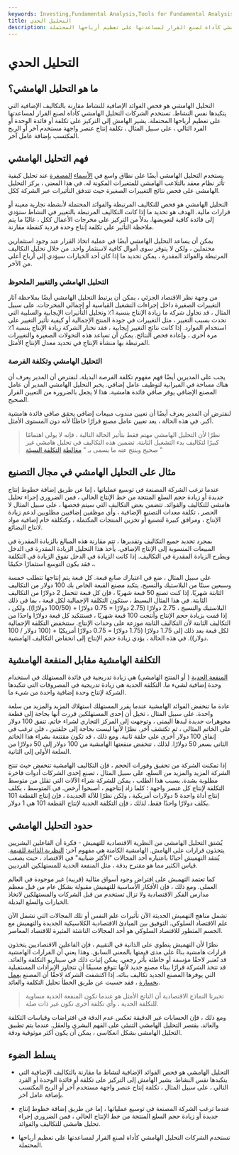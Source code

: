 ```yaml
---
keywords: Investing,Fundamental Analysis,Tools for Fundamental Analysis,Tools
title: التحليل الحدي
description: التحليل الهامشي هو فحص الفوائد الإضافية لنشاط ما عند مقارنته بالتكاليف الإضافية لذلك النشاط. تستخدم الشركات التحليل الهامشي كأداة لصنع القرار لمساعدتها على تعظيم أرباحها المحتملة.
---
```


# التحليل الحدي
## ما هو التحليل الهامشي؟

التحليل الهامشي هو فحص الفوائد الإضافية للنشاط مقارنة بالتكاليف الإضافية التي يتكبدها نفس النشاط. تستخدم الشركات التحليل الهامشي كأداة لصنع القرار لمساعدتها على تعظيم أرباحها المحتملة. يشير الهامش إلى التركيز على تكلفة أو فائدة الوحدة أو الفرد التالي ، على سبيل المثال ، تكلفة إنتاج عنصر واجهة مستخدم آخر أو الربح المكتسب بإضافة عامل آخر.

## فهم التحليل الهامشي

يستخدم التحليل الهامشي أيضًا على نطاق واسع في [الأسماء](/microeconomics) [المصغرة](/microeconomics) عند تحليل كيفية تأثر نظام معقد بالتلاعب الهامشي للمتغيرات المكونة له. في هذا المعنى ، يركز التحليل الهامشي على فحص نتائج التغييرات الصغيرة حيث تتدفق التأثيرات عبر الشركة ككل.

التحليل الهامشي هو فحص للتكاليف المرتبطة والفوائد المحتملة لأنشطة تجارية معينة أو قرارات مالية. الهدف هو تحديد ما إذا كانت التكاليف المرتبطة بالتغيير في النشاط ستؤدي إلى فائدة كافية لتعويضها. بدلاً من التركيز على مخرجات الأعمال ككل ، غالبًا ما يتم ملاحظة التأثير على تكلفة إنتاج وحدة فردية كنقطة مقارنة.

يمكن أن يساعد التحليل الهامشي أيضًا في عملية اتخاذ القرار عند وجود استثمارين محتملين ، ولكن لا يتوفر سوى أموال كافية لاستثمار واحد. من خلال تحليل التكاليف المرتبطة والفوائد المقدرة ، يمكن تحديد ما إذا كان أحد الخيارات سيؤدي إلى أرباح أعلى من الآخر.

### التحليل الهامشي والتغيير الملحوظ

من وجهة نظر الاقتصاد الجزئي ، يمكن أن يرتبط التحليل الهامشي أيضًا بملاحظة آثار التغييرات الصغيرة داخل إجراءات التشغيل القياسية أو إجمالي المخرجات. على سبيل المثال ، قد تحاول شركة ما زيادة الإنتاج بنسبة 1٪ وتحليل التأثيرات الإيجابية والسلبية التي تحدث بسبب التغيير ، مثل التغييرات في جودة المنتج الإجمالية أو كيفية تأثير التغيير على استخدام الموارد. إذا كانت نتائج التغيير إيجابية ، فقد تختار الشركة زيادة الإنتاج بنسبة 1٪ مرة أخرى ، وإعادة فحص النتائج. يمكن أن تساعد هذه التحولات الصغيرة والتغييرات المرتبطة بها منشأة الإنتاج في تحديد معدل الإنتاج الأمثل.

### التحليل الهامشي وتكلفة الفرصة

يجب على المديرين أيضًا فهم مفهوم تكلفة الفرصة البديلة. لنفترض أن المدير يعرف أن هناك مساحة في الميزانية لتوظيف عامل إضافي. يخبر التحليل الهامشي المدير أن عامل المصنع الإضافي يوفر صافي فائدة هامشية. هذا لا يجعل بالضرورة من التعيين القرار الصحيح.

لنفترض أن المدير يعرف أيضًا أن تعيين مندوب مبيعات إضافي يحقق صافي فائدة هامشية أكبر. في هذه الحالة ، يعد تعيين عامل مصنع قرارًا خاطئًا لأنه دون المستوى الأمثل.

> نظرًا لأن التحليل الهامشي مهتم فقط بتأثير الحالة التالية ، فإنه لا يولي اهتمامًا كبيرًا لتكاليف بدء التشغيل الثابتة. تضمين هذه التكاليف في تحليل هامشي غير صحيح وينتج عنه ما يسمى بـ " [مغالطة](/sunk-cost-trap) [التكلفة السيئة](/sunk-cost-trap) "

>

## مثال على التحليل الهامشي في مجال التصنيع

عندما ترغب الشركة المصنعة في توسيع عملياتها ، إما عن طريق إضافة خطوط إنتاج جديدة أو زيادة حجم السلع المنتجة من خط الإنتاج الحالي ، فمن الضروري إجراء تحليل هامشي للتكاليف والفوائد. تتضمن بعض التكاليف التي سيتم فحصها ، على سبيل المثال لا الحصر ، تكلفة معدات التصنيع الإضافية ، وأي موظفين إضافيين مطلوبين لدعم زيادة الإنتاج ، ومرافق كبيرة لتصنيع أو تخزين المنتجات المكتملة ، وكتكلفة خام إضافية مواد لانتاج البضائع.

بمجرد تحديد جميع التكاليف وتقديرها ، تتم مقارنة هذه المبالغ بالزيادة المقدرة في المبيعات المنسوبة إلى الإنتاج الإضافي. يأخذ هذا التحليل الزيادة المقدرة في الدخل ويطرح الزيادة المقدرة في التكاليف. إذا كانت الزيادة في الدخل تفوق الزيادة في التكلفة ، فقد يكون التوسع استثمارًا حكيمًا.

على سبيل المثال ، ضع في اعتبارك صانع قبعة. كل قبعة يتم إنتاجها تتطلب خمسة وسبعين سنتًا من البلاستيك والنسيج. يتكبد مصنع القبعة الخاص بك 100 دولار من التكاليف الثابتة شهريًا. إذا كنت تصنع 50 قبعة شهريًا ، فإن كل قبعة تتحمل 2 دولارًا من التكاليف الثابتة. في هذا المثال البسيط ، ستكون التكلفة الإجمالية لكل قبعة ، بما في ذلك البلاستيك والنسيج ، 2.75 دولارًا (2.75 دولارًا = 0.75 دولارًا + (100/50 دولارًا)). ولكن ، إذا قمت بزيادة حجم الإنتاج وأنتجت 100 قبعة شهريًا ، فستتكبد كل قبعة دولارًا واحدًا من التكاليف الثابتة لأن التكاليف الثابتة موزعة على وحدات الإنتاج. ستنخفض التكلفة الإجمالية لكل قبعة بعد ذلك إلى 1.75 دولارًا (1.75 دولارًا = 0.75 دولارًا أمريكيًا + (100 دولار / 100 دولار)). في هذه الحالة ، يؤدي زيادة حجم الإنتاج إلى انخفاض التكاليف الهامشية.

## التكلفة الهامشية مقابل المنفعة الهامشية

[المنفعة الحدية](/marginalbenefit) ( أو المنتج الهامشي) هي زيادة تدريجية في فائدة المستهلك في استخدام وحدة إضافية لشيء ما. التكلفة الحدية هي زيادة تدريجية في المصروفات التي تتكبدها الشركة لإنتاج وحدة إضافية واحدة من شيء ما.

عادة ما تنخفض الفوائد الهامشية عندما يقرر المستهلك استهلاك المزيد والمزيد من سلعة واحدة. على سبيل المثال ، تخيل أن إحدى المستهلكين قررت أنها بحاجة إلى قطعة مجوهرات جديدة ليدها اليمنى ، وتوجهت إلى المركز التجاري لشراء خاتم. تنفق 100 دولار على الخاتم المثالي ، ثم تكتشف آخر. نظرًا لأنها ليست بحاجة إلى حلقتين ، فلن ترغب في إنفاق 100 دولار أخرى على حلقة ثانية. ومع ذلك ، قد تكون مقتنعة بشراء هذا الخاتم الثاني بسعر 50 دولارًا. لذلك ، تنخفض منفعتها الهامشية من 100 دولار إلى 50 دولارًا من السلعة الأولى إلى الثانية.

إذا تمكنت الشركة من تحقيق وفورات الحجم ، فإن التكاليف الهامشية تنخفض حيث تنتج الشركة المزيد والمزيد من السلع. على سبيل المثال ، تصنع إحدى الشركات أدوات فاخرة مطلوبة بشدة. بسبب هذا الطلب ، يمكن للشركة شراء الآلات التي تقلل من متوسط التكلفة لإنتاج كل عنصر واجهة ؛ كلما زاد إنتاجهم ، أصبحوا أرخص. في المتوسط ، يكلف إنتاج أداة واحدة 5 دولارات أمريكية ، ولكن نظرًا للآلة الجديدة ، فإن إنتاج القطعة 101 يكلف دولارًا واحدًا فقط. لذلك ، فإن التكلفة الحدية لإنتاج القطعة 101 هي 1 دولار.

## حدود التحليل الهامشي

يُشتق التحليل الهامشي من النظرية الاقتصادية للتهميش - فكرة أن الفاعلين البشريين يتخذون قرارات على الهامش. الهامشية الكامنة هي مفهوم آخر: [النظرية الذاتية للقيمة](/subjective-theory-of-value). يُنتقد التهميش أحيانًا باعتباره أحد المجالات "الأكثر ضبابية" في الاقتصاد ، حيث يصعب قياس الكثير مما هو مقترح بدقة ، مثل المنفعة الحدية للمستهلكين الفرديين.

كما تعتمد التهميش على افتراض وجود أسواق مثالية (قريبة) غير موجودة في العالم العملي. ومع ذلك ، فإن الأفكار الأساسية للتهميش مقبولة بشكل عام من قبل معظم مدارس الفكر الاقتصادية ولا تزال تستخدم من قبل الشركات والمستهلكين لاتخاذ الخيارات والسلع البديلة.

تشمل مناهج التهميش الحديثة الآن تأثيرات علم النفس أو تلك المجالات التي تشمل الآن علم الاقتصاد السلوكي. التوفيق بين المبادئ الاقتصادية الكلاسيكية الجديدة والتهميش مع الجسم المتطور للاقتصاد السلوكي هو أحد المجالات الناشئة المثيرة للاقتصاد المعاصر.

نظرًا لأن التهميش ينطوي على الذاتية في التقييم ، فإن الفاعلين الاقتصاديين يتخذون قرارات هامشية بناءً على مدى قيمتها بالمعنى السابق. وهذا يعني أن القرارات الهامشية قد تُعتبر لاحقًا مؤسفة أو خاطئة بأثر رجعي. يمكن إثبات ذلك في سيناريو التكلفة والعائد. قد تتخذ الشركة قرارًا ببناء مصنع جديد لأنها تتوقع مسبقًا أن تتجاوز الإيرادات المستقبلية التي يوفرها المصنع الجديد تكاليف بنائه. إذا اكتشفت الشركة لاحقًا أن المصنع [يعمل بخسارة](/operating-loss) ، فقد حسبت عن طريق الخطأ تحليل التكلفة والعائد.

> تخبرنا النماذج الاقتصادية أن الناتج الأمثل هو عندما تكون المنفعة الحدية مساوية للتكلفة الحدية ، وأي تكلفة أخرى تكون غير ذات صلة.

>

ومع ذلك ، فإن الحسابات غير الدقيقة تعكس عدم الدقة في افتراضات وقياسات التكلفة والعائد. يقتصر التحليل الهامشي التنبئي على الفهم البشري والعقل. عندما يتم تطبيق التحليل الهامشي بشكل انعكاسي ، يمكن أن يكون أكثر موثوقية ودقة.

## يسلط الضوء

- التحليل الهامشي هو فحص الفوائد الإضافية لنشاط ما مقارنة بالتكاليف الإضافية التي يتكبدها نفس النشاط. يشير الهامش إلى التركيز على تكلفة أو فائدة الوحدة أو الفرد التالي ، على سبيل المثال ، تكلفة إنتاج عنصر واجهة مستخدم آخر أو الربح المكتسب بإضافة عامل آخر.

- عندما ترغب الشركة المصنعة في توسيع عملياتها ، إما عن طريق إضافة خطوط إنتاج جديدة أو زيادة حجم السلع المنتجة من خط الإنتاج الحالي ، فمن الضروري إجراء تحليل هامشي للتكاليف والفوائد.

- تستخدم الشركات التحليل الهامشي كأداة لصنع القرار لمساعدتها على تعظيم أرباحها المحتملة.

